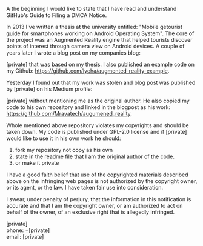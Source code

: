 A the beginning I would like to state that I have read and understand GitHub's Guide to Filing a DMCA Notice.

In 2013 I've written a thesis at the university entitled: "Mobile getourist guide for smartphones working on Android Operating System". The core of the project was an Augmented Reality engine that helped tourists discover points of interest through camera view on Android devices. A couple of years later I wrote a blog post on my companies blog:

[private] that was based on my thesis. I also published an example code on my Github: https://github.com/lycha/augmented-reality-example.

Yesterday I found out that my work was stolen and blog post was published by [private] on his Medium profile:

[private] without mentioning me as the original author. He also copied my code to his own repository and linked in the blogpost as his work: https://github.com/Mravatech/augumened_reality.

Whole mentioned above repository violates my copyrights and should be taken down. My code is published under GPL-2.0 license and if [private] would like to use it in his own work he should:

1) fork my repository not copy as his own   
2) state in the readme file that I am the original author of the code.   
3) or make it private  

I have a good faith belief that use of the copyrighted materials described above on the infringing web pages is not authorized by the copyright owner, or its agent, or the law. I have taken fair use into consideration.

I swear, under penalty of perjury, that the information in this notification is accurate and that I am the copyright owner, or am authorized to act on behalf of the owner, of an exclusive right that is allegedly infringed.

[private]  
phone: +[private]   
email: [private]
